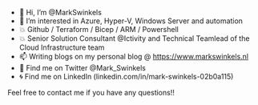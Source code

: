 - 👋 Hi, I’m @MarkSwinkels
- 💙 I’m interested in Azure, Hyper-V, Windows Server and automation
- 💥 Github / Terraform / Bicep / ARM / Powershell
- 💥 Senior Solution Consultant @Ictivity and Technical Teamlead of the Cloud Infrastructure team
- 📫 Writing blogs on my personal blog @ https://www.markswinkels.nl
- 👀 Find me on Twitter @Mark_Swinkels
- 🌀 Find me on LinkedIn (linkedin.com/in/mark-swinkels-02b0a115)

Feel free to contact me if you have any questions!!

<!---
MarkSwinkels/MarkSwinkels is a ✨ special ✨ repository because its `README.md` (this file) appears on your GitHub profile.
You can click the Preview link to take a look at your changes.
--->
